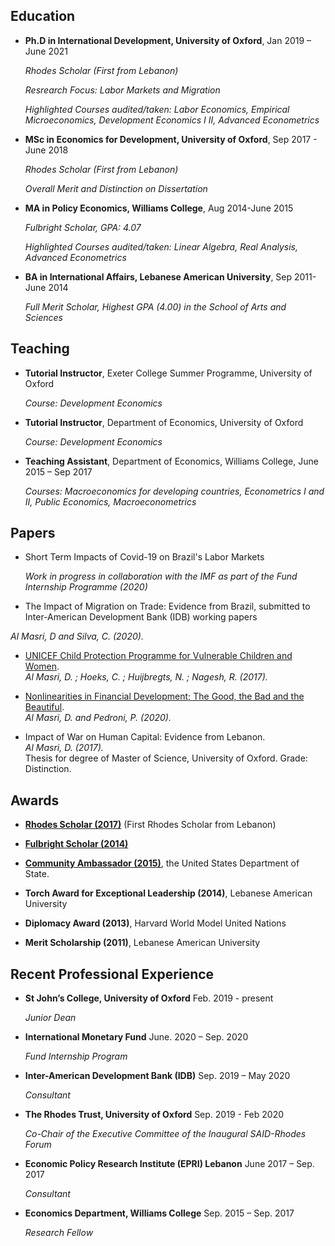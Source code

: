 ## Education 
- **Ph.D in International Development, University of Oxford**, Jan 2019 – June 2021
   
   *Rhodes Scholar (First from Lebanon)*

   *Resrearch Focus: Labor Markets and Migration* 

   *Highlighted Courses audited/taken: Labor Economics, Empirical Microeconomics, Development Economics I II, Advanced Econometrics*

- **MSc in Economics for Development, University of Oxford**, Sep 2017 - June 2018
   
   *Rhodes Scholar (First from Lebanon)*

   *Overall Merit and Distinction on Dissertation* 

- **MA in Policy Economics, Williams College**, Aug 2014-June 2015

   *Fulbright Scholar, GPA: 4.07*

   *Highlighted Courses audited/taken: Linear Algebra, Real Analysis, Advanced Econometrics* 

- **BA in International Affairs, Lebanese American University**, Sep 2011-June 2014

   *Full Merit Scholar, Highest GPA (4.00) in the School of Arts and Sciences* 

## Teaching
- **Tutorial Instructor**, Exeter College Summer Programme, University of Oxford

    *Course: Development Economics*

- **Tutorial Instructor**,  Department of Economics, University of Oxford

    *Course: Development Economics* 

- **Teaching Assistant**, Department of Economics, Williams College, June 2015 – Sep 2017

    *Courses: Macroeconomics for developing countries, Econometrics I and II, Public Economics, Macroeconometrics*


## Papers 
- Short Term Impacts of Covid-19 on Brazil's Labor Markets 

  *Work in progress in collaboration with the IMF as part of the Fund Internship Programme (2020)*

- The Impact of Migration on Trade: Evidence from Brazil, submitted to Inter-American Development Bank (IDB) working papers

 *Al Masri, D and Silva, C. (2020).* 

<!---3. Revisiting the effects of a Peruvian Conditional Cash Transfer on
utilisation of health services by pregnant women and children. 
Al Masri, D. and Smarrelli, G.---> 

- [UNICEF Child Protection Programme for Vulnerable Children and Women](https://www.unicef.org/evaldatabase/files/UNICEFLebanonCPGBVEvaluationReport.pdf).   
*Al Masri, D. ; Hoeks, C. ; Huijbregts, N. ; Nagesh, R. (2017).* <!--[UNICEF Child Protection Programme for Vulnerable Children and Women](https://www.unicef.org/evaldatabase/files/UNICEFLebanonCPGBVEvaluationReport.pdf).-->  

- [Nonlinearities in Financial Development; The Good, the Bad and the Beautiful](https://drive.google.com/file/d/0B7ffqHyIHo3PVXV0QzFXS2Jna1E/view).   
*Al Masri, D. and Pedroni, P. (2020).* <!--[Nonlinearities in Financial Development; The Good, the Bad and the Beautiful](https://drive.google.com/file/d/0B7ffqHyIHo3PVXV0QzFXS2Jna1E/view).-->  

- Impact of War on Human Capital: Evidence from Lebanon.  
*Al Masri, D. (2017).*  
Thesis for degree of Master of Science, University of Oxford. Grade: Distinction. 

## Awards 

- **[Rhodes Scholar (2017)](https://www.rhodeshouse.ox.ac.uk/news-events/latest-news/news/2016/november/rhodes-scholarships-awarded-for-the-middle-east-in-historic-launch/)** (First Rhodes Scholar from Lebanon)  <!--[Rhodes Scholar](https://www.rhodeshouse.ox.ac.uk/news-events/latest-news/news/2016/november/rhodes-scholarships-awarded-for-the-middle-east-in-historic-launch/).-->

- **[Fulbright Scholar (2014)](https://www.amideast.org/news-resources/announcements/lebanon-west-bank-gaza/hope-fund-scholar-fulbright-alumna-win-prestigious-rhodes)**  <!--[Fulbright Scholar](https://www.amideast.org/news-resources/announcements/lebanon-west-bank-gaza/hope-fund-scholar-fulbright-alumna-win-prestigious-rhodes).-->

- **[Community Ambassador (2015)](https://www.amideast.org/news-resources/announcements/lebanon-west-bank-gaza/hope-fund-scholar-fulbright-alumna-win-prestigious-rhodes)**, the United States Department of State.   <!--[Community Ambassador](https://mepilaa.wordpress.com/2015/06/23/whos-who-in-mepi-laa-community-ambassador-diala-el-masri/).-->

- **Torch Award for Exceptional Leadership (2014)**, Lebanese American University 

- **Diplomacy Award (2013)**, Harvard World Model United Nations

- **Merit Scholarship (2011)**, Lebanese American University

## Recent Professional Experience 

- **St John’s College, University of Oxford** Feb. 2019 - present
   
   *Junior Dean* 
   
- **International Monetary Fund**  June. 2020 – Sep. 2020
   
   *Fund Internship Program*

- **Inter-American Development Bank (IDB)**  Sep. 2019 – May 2020
   
   *Consultant* 

- **The Rhodes Trust, University of Oxford**  Sep. 2019 - Feb 2020
   
   *Co-Chair of the Executive Committee of the Inaugural SAID-Rhodes Forum* 

- **Economic Policy Research Institute (EPRI) Lebanon**  June 2017 – Sep. 2017
   
   *Consultant* 

- **Economics Department, Williams College**  Sep. 2015 – Sep. 2017
  
  *Research Fellow* 
